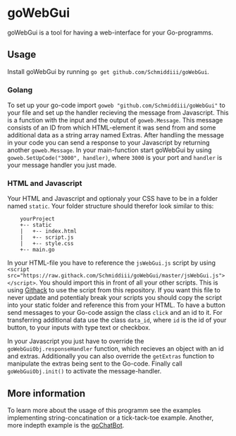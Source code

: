 
# goWebGui

goWebGui is a tool for having a web-interface for your Go-programms.

## Usage

Install goWebGui by running `go get github.com/Schmiddiii/goWebGui`.

### Golang

To set up your go-code import `goweb "github.com/Schmiddiii/goWebGui"` to your file and set up the handler recieving the message from Javascript. This is a function with the input and the output of `goweb.Message`. This message consists of an ID from which HTML-element it was send from and some additional data as a string array named Extras. After handling the message in your code you can send a response to your Javascript by returning another `goweb.Message`. In your main-function start goWebGui by using `goweb.SetUpCode("3000", handler)`, where `3000` is your port and `handler` is your message handler you just made.

### HTML and Javascript

Your HTML and Javascript and optionaly your CSS have to be in a folder named `static`. Your folder structure should therefor look similar to this:

```plain
    yourProject
    +-- static
    |   +-- index.html
    |   +-- script.js
    |   +-- style.css
    +-- main.go
```

In your HTML-file you have to reference the `jsWebGui.js` script by using `<script src="https://raw.githack.com/Schmiddiii/goWebGui/master/jsWebGui.js"></script>`. You should import this in front of all your other scripts. This is using [Githack](https://raw.githack.com/) to use the script from this repository. If you want this file to never update and potentialy break your scripts you should copy the script into your static folder and reference this from your HTML. To have a button send messages to your Go-code assign the class `click` and an id to it. For transferring additional data use the class `data_id`, where `id` is the id of your button, to your inputs with type text or checkbox.

In your Javascript you just have to override the `goWebGuiObj.responseHandler` function, which recieves an object with an id and extras. Additionally you can also override the `getExtras` function to manipulate the extras being sent to the Go-code. Finally call `goWebGuiObj.init()` to activate the message-handler.

## More information

To learn more about the usage of this programm see the examples implementing string-concatination or a tick-tack-toe example. Another, more indepth example is the [goChatBot](https://github.com/Schmiddiii/goChatBot).

